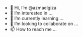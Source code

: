 - 👋 Hi, I’m @azmaelgiza
- 👀 I’m interested in ...
- 🌱 I’m currently learning ...
- 💞️ I’m looking to collaborate on ...
- 📫 How to reach me ...

<!---
azmaelgiza/azmaelgiza is a ✨ special ✨ repository because its `README.md` (this file) appears on your GitHub profile.
You can click the Preview link to take a look at your changes.
--->
